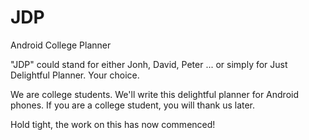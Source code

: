 JDP
===

Android College Planner

"JDP" could stand for either Jonh, David, Peter ... or simply for Just Delightful Planner. Your choice.

We are college students. We'll write this delightful planner for Android phones. If you are a college student, you will thank us later.

Hold tight, the work on this has now commenced!
